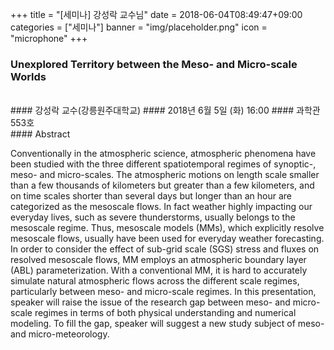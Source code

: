 ﻿+++
title = "[세미나] 강성락 교수님"
date = 2018-06-04T08:49:47+09:00
categories = ["세미나"]
banner = "img/placeholder.png"
icon = "microphone"
+++
### Unexplored Territory between the Meso- and Micro-scale Worlds
<br>
#### 강성락 교수(강릉원주대학교)
#### 2018년 6월 5일 (화) 16:00
#### 과학관 553호
<br>
#### Abstract

Conventionally in the atmospheric science, atmospheric phenomena have been studied with the three different spatiotemporal regimes of synoptic-, meso- and micro-scales. The atmospheric motions on length scale smaller than a few thousands of kilometers but greater than a few kilometers, and on time scales shorter than several days but longer than an hour are categorized as the mesoscale flows. In fact weather highly impacting our everyday lives, such as severe thunderstorms, usually belongs to the mesoscale regime. Thus, mesoscale models (MMs), which explicitly resolve mesoscale flows, usually have been used for everyday weather forecasting. In order to consider the effect of sub-grid scale (SGS) stress and fluxes on resolved mesoscale flows, MM employs an atmospheric boundary layer (ABL) parameterization. With a conventional MM, it is hard to accurately simulate natural atmospheric flows across the different scale regimes, particularly between meso- and micro-scale regimes. In this presentation, speaker will raise the issue of the research gap between meso- and micro-scale regimes in terms of both physical understanding and numerical modeling. To fill the gap, speaker will suggest a new study subject of meso- and micro-meteorology.

<br>
